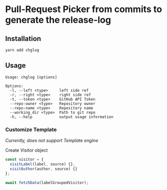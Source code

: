 # Pull-Request Picker from commits to generate the release-log

## Installation

```
yarn add chglog
```

## Usage

```
Usage: chglog [options]

Options:
  -l, --left <type>     left side ref
  -r, --right <type>    right side ref
  -t, --token <type>    GitHub API Token
  --repo-owner <type>   Repository owner
  --repo-name <type>    Repository name
  --working_dir <type>  Path to git repo
  -h, --help            output usage information
```

### Customize Template

*Currently, does not support Template engine*

Create Visitor object

```javascript
const visitor = {
  visitLabel(label, source) {},
  visitAuthor(author, source) {}
};
```

```javascript
await fetchData(labelGroupedVisitor);
```
